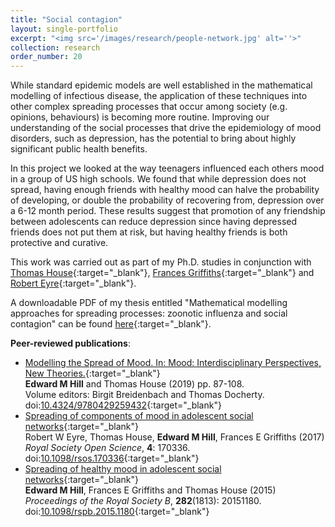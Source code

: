```yaml
---
title: "Social contagion"
layout: single-portfolio
excerpt: "<img src='/images/research/people-network.jpg' alt=''>"
collection: research
order_number: 20
---
```


[TH_link]: https://www.research.manchester.ac.uk/portal/thomas.house.html
[FG_link]: https://www2.warwick.ac.uk/fac/med/staff/griffiths/
[RE_link]: https://www2.warwick.ac.uk/fac/cross_fac/complexity/people/students/dtc/students2013/eyre/
[Thesis_link]: http://wrap.warwick.ac.uk/91483/1/WRAP_Theses_Hill_2017.pdf

While standard epidemic models are well established in the mathematical modelling of infectious disease, the application of these techniques into other complex spreading processes that occur among society (e.g. opinions, behaviours) is becoming more routine. Improving our understanding of the social processes that drive the epidemiology of mood disorders, such as depression, has the potential to bring about highly significant public health benefits.

In this project we looked at the way teenagers influenced each others mood in a group of US high schools. We found that while depression does not spread, having enough friends with healthy mood can halve the probability of developing, or double the probability of recovering from, depression over a 6-12 month period. These results suggest that promotion of any friendship between adolescents can reduce depression since having depressed friends does not put them at risk, but having healthy friends is both protective and curative.

This work was carried out as part of my Ph.D. studies in conjunction with [Thomas House][TH_link]{:target="_blank"}, [Frances Griffiths][FG_link]{:target="_blank"} and [Robert Eyre][RE_link]{:target="_blank"}.

A downloadable PDF of my thesis entitled "Mathematical modelling approaches for spreading processes: zoonotic influenza and social contagion" can be found [here][Thesis_link]{:target="_blank"}.

**Peer-reviewed publications**:

* [Modelling the Spread of Mood. In: Mood: Interdisciplinary Perspectives, New Theories.][MoodVolume]{:target="_blank"}<br/>
**Edward M Hill** and Thomas House (2019) pp. 87-108.<br/>
Volume editors: Birgit Breidenbach and Thomas Docherty. doi:[10.4324/9780429259432][MoodVolume_doi]{:target="_blank"}
* [Spreading of components of mood in adolescent social networks][CompMood_paper]{:target="_blank"}<br/>
Robert W Eyre, Thomas House, **Edward M Hill**, Frances E Griffiths (2017) <br/>
*Royal Society Open Science*, **4**: 170336. doi:[10.1098/rsos.170336][CompMood_doi]{:target="_blank"}
* [Spreading of healthy mood in adolescent social networks][HealthyMood_paper]{:target="_blank"}<br/>
**Edward M Hill**, Frances E Griffiths and Thomas House (2015) <br/>
*Proceedings of the Royal Society B*, **282**(1813): 20151180. doi:[10.1098/rspb.2015.1180][HealthyMood_doi]{:target="_blank"}


[MoodVolume]: https://www.routledge.com/Mood-Interdisciplinary-Perspectives-New-Theories-1st-Edition/Breidenbach-Docherty/p/book/9780367200664
[MoodVolume_doi]: https://doi.org/10.4324/9780429259432
[CompMood_paper]: http://rsos.royalsocietypublishing.org/content/4/9/170336
[CompMood_doi]: http://dx.doi.org/10.1098/rsos.170336
[HealthyMood_paper]: http://rspb.royalsocietypublishing.org/content/282/1813/20151180
[HealthyMood_doi]: http://dx.doi.org/10.1098/rspb.2015.1180
